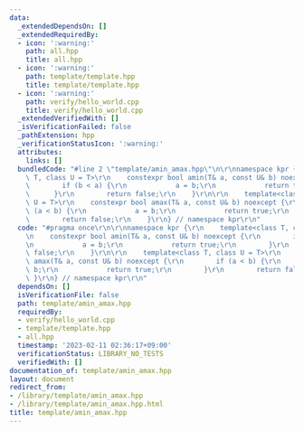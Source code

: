```yaml
---
data:
  _extendedDependsOn: []
  _extendedRequiredBy:
  - icon: ':warning:'
    path: all.hpp
    title: all.hpp
  - icon: ':warning:'
    path: template/template.hpp
    title: template/template.hpp
  - icon: ':warning:'
    path: verify/hello_world.cpp
    title: verify/hello_world.cpp
  _extendedVerifiedWith: []
  _isVerificationFailed: false
  _pathExtension: hpp
  _verificationStatusIcon: ':warning:'
  attributes:
    links: []
  bundledCode: "#line 2 \"template/amin_amax.hpp\"\n\r\nnamespace kpr {\r\n    template<class\
    \ T, class U = T>\r\n    constexpr bool amin(T& a, const U& b) noexcept {\r\n\
    \        if (b < a) {\r\n            a = b;\r\n            return true;\r\n  \
    \      }\r\n        return false;\r\n    }\r\n\r\n    template<class T, class\
    \ U = T>\r\n    constexpr bool amax(T& a, const U& b) noexcept {\r\n        if\
    \ (a < b) {\r\n            a = b;\r\n            return true;\r\n        }\r\n\
    \        return false;\r\n    }\r\n} // namespace kpr\r\n"
  code: "#pragma once\r\n\r\nnamespace kpr {\r\n    template<class T, class U = T>\r\
    \n    constexpr bool amin(T& a, const U& b) noexcept {\r\n        if (b < a) {\r\
    \n            a = b;\r\n            return true;\r\n        }\r\n        return\
    \ false;\r\n    }\r\n\r\n    template<class T, class U = T>\r\n    constexpr bool\
    \ amax(T& a, const U& b) noexcept {\r\n        if (a < b) {\r\n            a =\
    \ b;\r\n            return true;\r\n        }\r\n        return false;\r\n   \
    \ }\r\n} // namespace kpr\r\n"
  dependsOn: []
  isVerificationFile: false
  path: template/amin_amax.hpp
  requiredBy:
  - verify/hello_world.cpp
  - template/template.hpp
  - all.hpp
  timestamp: '2023-02-11 02:36:17+09:00'
  verificationStatus: LIBRARY_NO_TESTS
  verifiedWith: []
documentation_of: template/amin_amax.hpp
layout: document
redirect_from:
- /library/template/amin_amax.hpp
- /library/template/amin_amax.hpp.html
title: template/amin_amax.hpp
---
```

